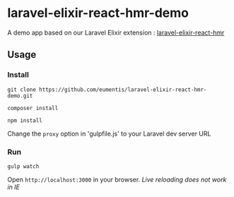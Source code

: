# laravel-elixir-react-hmr-demo
A demo app based on our Laravel Elixir extension : [laravel-elixir-react-hmr](https://github.com/pawaniitd/laravel-elixir-react-hmr)

## Usage
### Install
```shell
git clone https://github.com/eumentis/laravel-elixir-react-hmr-demo.git

composer install

npm install
```
Change the `proxy` option in 'gulpfile.js' to your Laravel dev server URL
### Run
```
gulp watch
```
Open `http://localhost:3000` in your browser. *Live reloading does not work in IE*